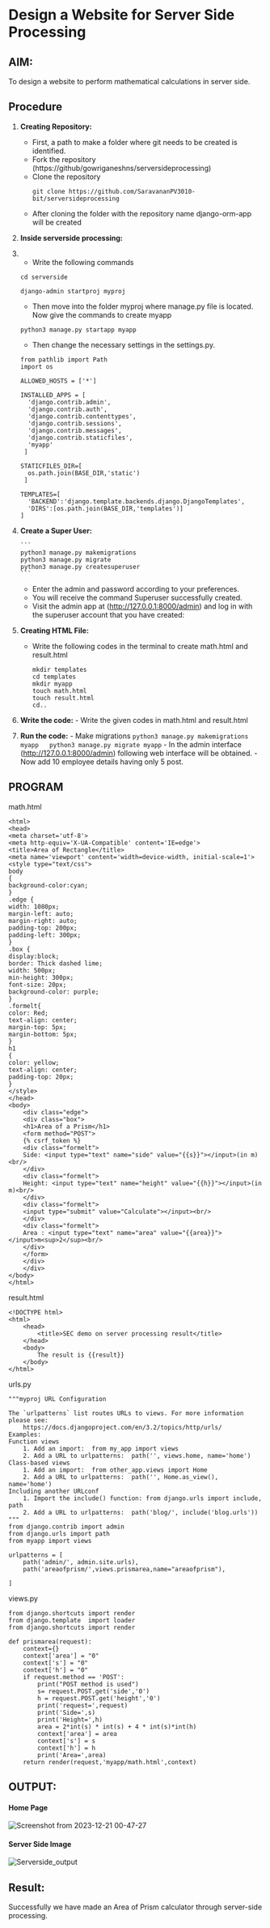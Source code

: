 # Design a Website for Server Side Processing

## AIM:
To design a website to perform mathematical calculations in server side.

## Procedure
1. **Creating Repository:**
    - First, a path to make a folder where git needs to be created is identified.
    - Fork the repository (https://github/gowriganeshns/serversideprocessing)
    - Clone the repository
      ```
      git clone https://github.com/SaravananPV3010-bit/serversideprocessing
      ```
    - After cloning the folder with the repository name django-orm-app will be created

   
2. **Inside serverside processing:**
3. 
      - Write the following commands
        
      ```
      cd serverside
      ```
      
      ```
      django-admin startproj myproj
      ```
      
      - Then move into the folder myproj where manage.py file is located. Now give the commands to create myapp
      ```
      python3 manage.py startapp myapp
      ```
      
      - Then change the necessary settings in the settings.py.
      ```
      from pathlib import Path
      import os
      ```
      ```
      ALLOWED_HOSTS = ['*']
      ```
      ```
      INSTALLED_APPS = [
        'django.contrib.admin',
        'django.contrib.auth',
        'django.contrib.contenttypes',
        'django.contrib.sessions',
        'django.contrib.messages',
        'django.contrib.staticfiles',
        'myapp'
       ]
      ```
      
      ```
      STATICFILES_DIR=[
        os.path.join(BASE_DIR,'static')
       ]
      ```
      ```
      TEMPLATES=[
        'BACKEND':'django.template.backends.django.DjangoTemplates',
        'DIRS':[os.path.join(BASE_DIR,'templates')]
      ]
      ```

      
  
3. **Create a Super User:**
   
       ```
       python3 manage.py makemigrations
       python3 manage.py migrate
       python3 manage.py createsuperuser
       ```
      - Enter the admin and password according to your preferences.
      - You will receive the command Superuser successfully created.
      - Visit the admin app at (http://127.0.0.1:8000/admin) and log in with the superuser account that you have created:

4. **Creating HTML File:**
    - Write the following codes in the terminal to create math.html and result.html
      ```
      mkdir templates
      cd templates
      mkdir myapp
      touch math.html
      touch result.html
      cd..
      ```


4. **Write the code:**
       - Write the given codes in math.html and result.html
   

5. **Run the code:**
        - Make migrations
        ```
           python3 manage.py makemigrations myapp  
           python3 manage.py migrate myapp
        ```
        - In the admin interface (http://127.0.0.1:8000/admin) following web interface will be obtained.
        - Now add 10 employee details having only 5 post.

## PROGRAM

math.html
```
<html>
<head>
<meta charset='utf-8'>
<meta http-equiv='X-UA-Compatible' content='IE=edge'>
<title>Area of Rectangle</title>
<meta name='viewport' content='width=device-width, initial-scale=1'>
<style type="text/css">
body 
{
background-color:cyan;
}
.edge {
width: 1080px;
margin-left: auto;
margin-right: auto;
padding-top: 200px;
padding-left: 300px;
}
.box {
display:block;
border: Thick dashed lime;
width: 500px;
min-height: 300px;
font-size: 20px;
background-color: purple;
}
.formelt{
color: Red;
text-align: center;
margin-top: 5px;
margin-bottom: 5px;
}
h1
{
color: yellow;
text-align: center;
padding-top: 20px;
}
</style>
</head>
<body>
    <div class="edge">
    <div class="box">
    <h1>Area of a Prism</h1>
    <form method="POST">
    {% csrf_token %}
    <div class="formelt">
    Side: <input type="text" name="side" value="{{s}}"></input>(in m)<br/>
    </div>
    <div class="formelt">
    Height: <input type="text" name="height" value="{{h}}"></input>(in m)<br/>
    </div>
    <div class="formelt">
    <input type="submit" value="Calculate"></input><br/>
    </div>
    <div class="formelt">
    Area : <input type="text" name="area" value="{{area}}"></input>m<sup>2</sup><br/>
    </div>
    </form>
    </div>
    </div>
</body>
</html>    
```
result.html
```
<!DOCTYPE html>
<html>
    <head>
        <title>SEC demo on server processing result</title>
    </head>
    <body>
        The result is {{result}}
    </body>
</html>

```
urls.py
```
"""myproj URL Configuration

The `urlpatterns` list routes URLs to views. For more information please see:
    https://docs.djangoproject.com/en/3.2/topics/http/urls/
Examples:
Function views
    1. Add an import:  from my_app import views
    2. Add a URL to urlpatterns:  path('', views.home, name='home')
Class-based views
    1. Add an import:  from other_app.views import Home
    2. Add a URL to urlpatterns:  path('', Home.as_view(), name='home')
Including another URLconf
    1. Import the include() function: from django.urls import include, path
    2. Add a URL to urlpatterns:  path('blog/', include('blog.urls'))
"""
from django.contrib import admin
from django.urls import path
from myapp import views

urlpatterns = [
    path('admin/', admin.site.urls),
    path('areaofprism/',views.prismarea,name="areaofprism"),

]

```
views.py
```
from django.shortcuts import render
from django.template  import loader
from django.shortcuts import render

def prismarea(request):
    context={}
    context['area'] = "0"
    context['s'] = "0"
    context['h'] = "0"
    if request.method == 'POST':
        print("POST method is used")
        s= request.POST.get('side','0')
        h = request.POST.get('height','0')
        print('request=',request)
        print('Side=',s)
        print('Height=',h)
        area = 2*int(s) * int(s) + 4 * int(s)*int(h)
        context['area'] = area
        context['s'] = s
        context['h'] = h
        print('Area=',area)
    return render(request,'myapp/math.html',context)

```

## OUTPUT:
#### Home Page
![Screenshot from 2023-12-21 00-47-27](https://github.com/Tomfx03/serversideprocessing/assets/101335832/5b7f79df-6a31-4cd1-bf9b-1f8dee78425f)


#### Server Side Image
![Serverside_output](https://github.com/Nijeesh-bit/serversideprocessing/assets/89188014/db103894-bf42-4c6a-9719-5fc3cdd7e039)


## Result:

Successfully we have made an Area of Prism calculator through server-side processing.



